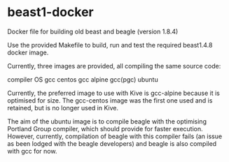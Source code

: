 # beast1-docker
Docker file for building old beast and beagle (version 1.8.4)

Use the provided Makefile to build, run and test the required beast1.4.8 docker image.

Currently, three images are provided, all compiling the same source code:

compiler   OS
gcc        centos
gcc        alpine
gcc(pgc)   ubuntu


Currently, the preferred image to use with Kive is gcc-alpine because it is optimised for size.
The gcc-centos image was the first one used and is retained, but is no longer used in Kive.

The aim of the ubuntu image is to compile beagle with the optimising Portland Group compiler,
which should provide for faster execution. However, currently, compilation of beagle
with this compiler fails (an issue as been lodged with the beagle developers) and beagle
is also compiled with gcc for now.
